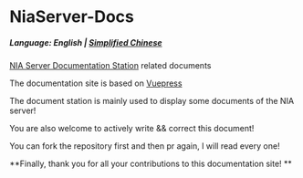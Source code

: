 # NiaServer-Docs

##### Language: English | [Simplified Chinese](README.md)

[NIA Server Documentation Station](https://docs.mcnia.top/) related documents

The documentation site is based on [Vuepress](https://v2.vuepress.vuejs.org/)

The document station is mainly used to display some documents of the NIA server!

You are also welcome to actively write && correct this document!

You can fork the repository first and then pr again, I will read every one!

**Finally, thank you for all your contributions to this documentation site! **